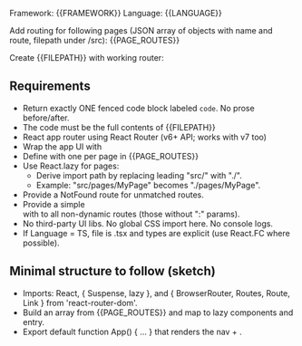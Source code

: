 Framework: {{FRAMEWORK}}
Language: {{LANGUAGE}}

Add routing for following pages (JSON array of objects with name and route, filepath under /src):
{{PAGE_ROUTES}}

Create {{FILEPATH}} with working router:

## Requirements
- Return exactly ONE fenced code block labeled `code`. No prose before/after.
- The code must be the full contents of {{FILEPATH}}
- React app router using React Router (v6+ API; works with v7 too)
- Wrap the app UI with <BrowserRouter>
- Define <Routes> with one <Route> per page in {{PAGE_ROUTES}}
- Use React.lazy for pages:
    - Derive import path by replacing leading "src/" with "./".
    - Example: "src/pages/MyPage" becomes "./pages/MyPage".
- Provide a NotFound route for unmatched routes.
- Provide a simple <nav> with <Link> to all non-dynamic routes (those without ":" params).
- No third-party UI libs. No global CSS import here. No console logs.
- If Language = TS, file is .tsx and types are explicit (use React.FC where possible).

## Minimal structure to follow (sketch)
- Imports: React, { Suspense, lazy }, and { BrowserRouter, Routes, Route, Link } from 'react-router-dom'.
- Build an array from {{PAGE_ROUTES}} and map to lazy components and <Route> entry.
- Export default function App() { ... } that renders the nav + <Suspense><Routes/></Suspense>.

